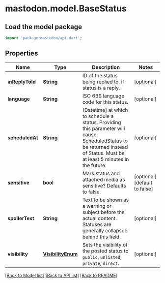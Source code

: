 # mastodon.model.BaseStatus

## Load the model package
```dart
import 'package:mastodon/api.dart';
```

## Properties
Name | Type | Description | Notes
------------ | ------------- | ------------- | -------------
**inReplyToId** | **String** | ID of the status being replied to, if status is a reply. | [optional] 
**language** | **String** | ISO 639 language code for this status. | [optional] 
**scheduledAt** | **String** | [Datetime] at which to schedule a status. Providing this parameter will cause ScheduledStatus to be returned instead of Status. Must be at least 5 minutes in the future. | [optional] 
**sensitive** | **bool** | Mark status and attached media as sensitive? Defaults to false. | [optional] [default to false]
**spoilerText** | **String** | Text to be shown as a warning or subject before the actual content. Statuses are generally collapsed behind this field. | [optional] 
**visibility** | [**VisibilityEnum**](VisibilityEnum.md) | Sets the visibility of the posted status to `public`, `unlisted`, `private`, `direct`. | [optional] 

[[Back to Model list]](../README.md#documentation-for-models) [[Back to API list]](../README.md#documentation-for-api-endpoints) [[Back to README]](../README.md)


